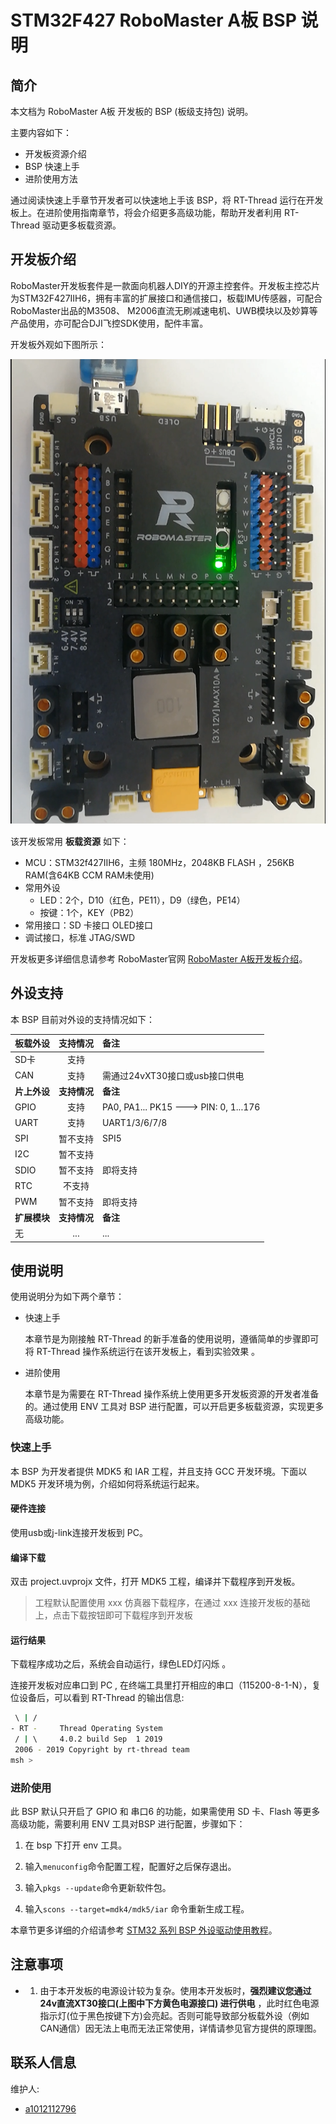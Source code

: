 # STM32F427 RoboMaster A板 BSP 说明

## 简介

本文档为 RoboMaster A板 开发板的 BSP (板级支持包) 说明。

主要内容如下：

- 开发板资源介绍
- BSP 快速上手
- 进阶使用方法

通过阅读快速上手章节开发者可以快速地上手该 BSP，将 RT-Thread 运行在开发板上。在进阶使用指南章节，将会介绍更多高级功能，帮助开发者利用 RT-Thread 驱动更多板载资源。

## 开发板介绍

RoboMaster开发板套件是一款面向机器人DIY的开源主控套件。开发板主控芯片为STM32F427IIH6，拥有丰富的扩展接口和通信接口，板载IMU传感器，可配合RoboMaster出品的M3508、 M2006直流无刷减速电机、UWB模块以及妙算等产品使用，亦可配合DJI飞控SDK使用，配件丰富。

开发板外观如下图所示：

![board](figures/board.png)

该开发板常用 **板载资源** 如下：

- MCU：STM32f427IIH6，主频 180MHz，2048KB FLASH ，256KB RAM(含64KB CCM RAM未使用)
- 常用外设
  - LED：2个，D10（红色，PE11），D9（绿色，PE14）
  - 按键：1个，KEY（PB2）
- 常用接口：SD 卡接口 OLED接口
- 调试接口，标准 JTAG/SWD

开发板更多详细信息请参考 RoboMaster官网 [RoboMaster A板开发板介绍](https://www.robomaster.com/zh-CN/products/components/general/development-board)。

## 外设支持

本 BSP 目前对外设的支持情况如下：

| **板载外设**      | **支持情况** | **备注**                              |
| :----------------- | :----------: | :------------------------------------- |
| SD卡              |   支持   |                                       |
| CAN               |   支持   |    需通过24vXT30接口或usb接口供电          |
| **片上外设**      | **支持情况** | **备注**                              |
| GPIO              |     支持     | PA0, PA1... PK15 ---> PIN: 0, 1...176 |
| UART              |     支持     | UART1/3/6/7/8                         |
| SPI               |   暂不支持   | SPI5                                  |
| I2C               |   暂不支持   |                                       |
| SDIO              |   暂不支持   | 即将支持                              |
| RTC               |    不支持    |                                       |
| PWM               |   暂不支持   | 即将支持                              |
| **扩展模块**      | **支持情况** | **备注**                              |
| 无                |...           |  ...

## 使用说明

使用说明分为如下两个章节：

- 快速上手

    本章节是为刚接触 RT-Thread 的新手准备的使用说明，遵循简单的步骤即可将 RT-Thread 操作系统运行在该开发板上，看到实验效果 。

- 进阶使用

    本章节是为需要在 RT-Thread 操作系统上使用更多开发板资源的开发者准备的。通过使用 ENV 工具对 BSP 进行配置，可以开启更多板载资源，实现更多高级功能。


### 快速上手

本 BSP 为开发者提供 MDK5 和 IAR 工程，并且支持 GCC 开发环境。下面以 MDK5 开发环境为例，介绍如何将系统运行起来。

#### 硬件连接

使用usb或j-link连接开发板到 PC。

#### 编译下载

双击 project.uvprojx 文件，打开 MDK5 工程，编译并下载程序到开发板。

> 工程默认配置使用 xxx 仿真器下载程序，在通过 xxx 连接开发板的基础上，点击下载按钮即可下载程序到开发板

#### 运行结果

下载程序成功之后，系统会自动运行，绿色LED灯闪烁 。

连接开发板对应串口到 PC , 在终端工具里打开相应的串口（115200-8-1-N），复位设备后，可以看到 RT-Thread 的输出信息:

```bash
 \ | /
- RT -     Thread Operating System
 / | \     4.0.2 build Sep  1 2019
 2006 - 2019 Copyright by rt-thread team
msh >
```
### 进阶使用

此 BSP 默认只开启了 GPIO 和 串口6 的功能，如果需使用 SD 卡、Flash 等更多高级功能，需要利用 ENV 工具对BSP 进行配置，步骤如下：

1. 在 bsp 下打开 env 工具。

2. 输入`menuconfig`命令配置工程，配置好之后保存退出。

3. 输入`pkgs --update`命令更新软件包。

4. 输入`scons --target=mdk4/mdk5/iar` 命令重新生成工程。

本章节更多详细的介绍请参考 [STM32 系列 BSP 外设驱动使用教程](../docs/STM32系列BSP外设驱动使用教程.md)。

## 注意事项

- 1. 由于本开发板的电源设计较为复杂。使用本开发板时，**强烈建议您通过24v直流XT30接口(上图中下方黄色电源接口) 进行供电** ，此时红色电源指示灯(位于黑色按键下方)会亮起。否则可能导致部分板载外设（例如CAN通信）因无法上电而无法正常使用，详情请参见官方提供的原理图。

## 联系人信息

维护人:
- [a1012112796](https://github.com/a1012112796)

